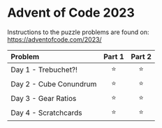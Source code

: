 ﻿# Advent of Code 2023

Instructions to the puzzle problems are found on: https://adventofcode.com/2023/

| **Problem**             | Part 1 | Part 2 |
|:------------------------|:------:|:------:|
| Day  1 - Trebuchet?!    | :star: | :star: |
| Day  2 - Cube Conundrum | :star: | :star: |
| Day  3 - Gear Ratios    | :star: | :star: |
| Day  4 - Scratchcards   | :star: | :star: |

